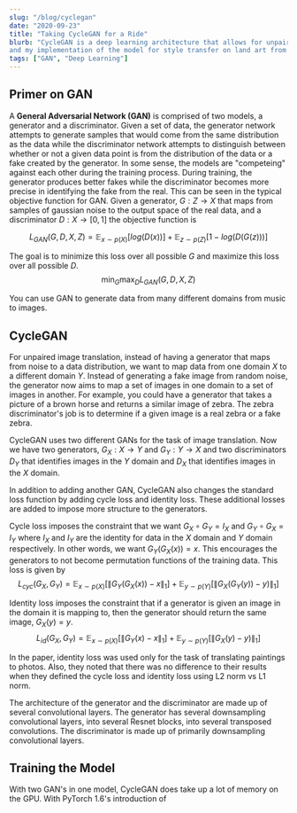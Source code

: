 ```yaml
---
slug: "/blog/cyclegan"
date: "2020-09-23"
title: "Taking CycleGAN for a Ride"
blurb: "CycleGAN is a deep learning architecture that allows for unpaired image translation across two different domains. This post explores some of the details of CycleGAN 
and my implementation of the model for style transfer on land art from Magic: The Gathering and for unpaired image translation of images of bald people to images of not bald people."
tags: ["GAN", "Deep Learning"]
---
```


## Primer on GAN

A **General Adversarial Network (GAN)** is comprised of two models, a generator and a discriminator. Given a set of data, the generator network
attempts to generate samples that would come from the same distribution as the data while the discriminator network attempts to distinguish between 
whether or not a given data point is from the distribution of the data or a fake created by the generator. In some sense, the models are "competeing" against each other during the training process. During training, the generator produces better fakes while the discriminator becomes more precise in identifying the fake from the real. This can be seen in the typical objective function for GAN. Given a generator, $G: Z \rightarrow X$ that maps from samples of gaussian noise to the output space of the real data, and a discriminator $D: X \rightarrow [0, 1]$ the objective function is

$$
L_{GAN}(G, D, X, Z) = \mathbb{E}_{x \sim p(X)}[log(D(x))] + \mathbb{E}_{z \sim p(Z)}[1-log(D(G(z)))]
$$ 

The goal is to minimize this loss over all possible $G$ and maximize this loss over all possible $D$.
$$
\min_{G}\max_{D} L_{GAN}(G, D, X, Z)
$$

You can use GAN to generate data from many different domains from music to images. 

## CycleGAN

For unpaired image translation, instead of having a generator that maps from noise to a data distribution, we want to map data from one domain $X$ to a different domain $Y$. Instead of generating a fake image from random noise, the generator now aims to map a set of images in one domain to a set of images in another. For example, you could have a generator that takes a picture of a brown horse and returns a similar image of zebra. The zebra discriminator's job is to determine if a given image is a real zebra or a fake zebra.

CycleGAN uses two different GANs for the task of image translation. Now we have two generators, $G_X : X \rightarrow Y$ and $G_Y : Y \rightarrow X$ and two discriminators $D_Y$ that identifies images in the $Y$ domain and $D_X$ that identifies images in the $X$ domain.

In addition to adding another GAN, CycleGAN also changes the standard loss function by adding cycle loss and identity loss. These additional losses are added to impose more structure to the generators. 

Cycle loss imposes the constraint that we want $G_X \circ G_Y = I_X$ and $G_Y \circ G_X = I_Y$ where $I_X$ and $I_Y$ are the identity for data in the $X$ domain and $Y$ domain respectively. In other words, we want $G_Y(G_X(x)) = x$. This encourages the generators to not become permutation functions of the training data. This loss is given by
$$
L_{cyc}(G_X, G_Y) = \mathbb{E}_{x \sim p(X)}[\|G_Y(G_X(x)) - x\|_1] + \mathbb{E}_{y \sim p(Y)}[\|G_X(G_Y(y)) - y)\|_1]
$$

Identity loss imposes the constraint that if a generator is given an image in the domain it is mapping to, then the generator should return the same image, $G_X(y) = y$.
$$
L_{id}(G_X, G_Y) = \mathbb{E}_{x \sim p(X)}[\|G_Y(x) - x\|_1] + \mathbb{E}_{y \sim p(Y)}[\|G_X(y) - y)\|_1]
$$

In the paper, identity loss was used only for the task of translating paintings to photos. Also, they noted that there was no difference to their results when they defined the cycle loss and identity loss using L2 norm vs L1 norm.

The architecture of the generator and the discriminator are made up of several convolutional layers. The generator has several downsampling convolutional layers, into several Resnet blocks, into several transposed convolutions. The discriminator is made up of primarily downsampling convolutional layers. 

## Training the Model

With two GAN's in one model, CycleGAN does take up a lot of memory on the GPU. With PyTorch 1.6's introduction of  